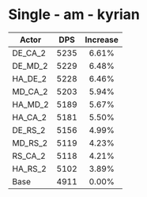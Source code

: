 # Single - am - kyrian
| Actor | DPS | Increase |
|---|:---:|:---:|
|DE_CA_2|5235|6.61%|
|DE_MD_2|5229|6.48%|
|HA_DE_2|5228|6.46%|
|MD_CA_2|5203|5.94%|
|HA_MD_2|5189|5.67%|
|HA_CA_2|5181|5.50%|
|DE_RS_2|5156|4.99%|
|MD_RS_2|5119|4.23%|
|RS_CA_2|5118|4.21%|
|HA_RS_2|5102|3.89%|
|Base|4911|0.00%|
